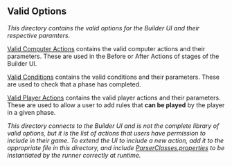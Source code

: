 ## Valid Options

_This directory contains the valid options for the Builder UI and their respective paramters._


[Valid Computer Actions](valid_computer_actions.json) contains the valid computer actions and their parameters. These 
are used in the Before or After Actions of stages of the Builder UI.

[Valid Conditions](valid_conditions.json) contains the valid conditions and their parameters. These are used to check 
that a phase has completed.

[Valid Player Actions](valid_player_actions.json) contains the valid player actions and their parameters. These are
used to allow a user to add rules that **can be played** by the player in a given phase.


*This directory connects to the Builder UI and is not the complete library of valid options, but it is 
the list of actions that users have permission to include in their game. 
To extend the UI to include a new action, add it to the appropriate file in this directory, and include [ParserClasses.properties](..%2FParserClasses.properties)
to be instantiated by the runner correctly at runtime.*